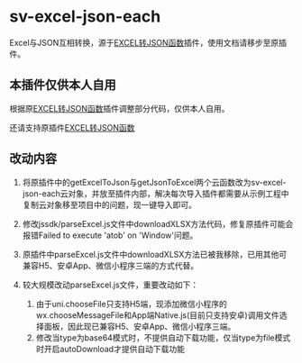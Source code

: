 # sv-excel-json-each

Excel与JSON互相转换，源于[EXCEL转JSON函数](https://ext.dcloud.net.cn/plugin?id=6626)插件，使用文档请移步至原插件。

## 本插件仅供本人自用
根据原[EXCEL转JSON函数](https://ext.dcloud.net.cn/plugin?id=6626)插件调整部分代码，仅供本人自用。

还请支持原插件[EXCEL转JSON函数](https://ext.dcloud.net.cn/plugin?id=6626)

## 改动内容
1. 将原插件中的getExcelToJson与getJsonToExcel两个云函数改为sv-excel-json-each云对象，并放至插件内部，解决每次导入插件都需要从示例工程中复制云对象移至项目中的问题，现一键导入即可。
2. 修改jssdk/parseExcel.js文件中downloadXLSX方法代码，修复原插件可能会报错Failed to execute 'atob' on 'Window'问题。
3. 原插件中parseExcel.js文件中downloadXLSX方法已被我移除，已用其他可兼容H5、安卓App、微信小程序三端的方式代替。
4. 较大规模改动parseExcel.js文件，重要改动如下：
  
    1. 由于uni.chooseFile只支持H5端，现添加微信小程序的wx.chooseMessageFile和App端Native.js(目前只支持安卓)调用文件选择面板，因此现已兼容H5、安卓App、微信小程序三端。
    2. 修改当type为base64模式时，不提供自动下载功能，仅当type为file模式时开启autoDownload才提供自动下载功能